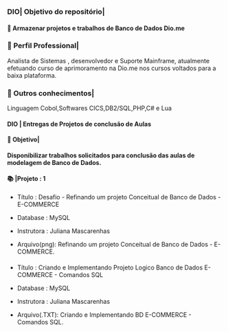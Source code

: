  <h3>
DIO| Objetivo do repositório| </h3>
<h4> 💼 Armazenar projetos e trabalhos de Banco de Dados  Dio.me
 </h4>  

<h3>  
 🌟 Perfil Professional| </h3>
   Analista de Sistemas , desenvolvedor e Suporte Mainframe, atualmente efetuando curso de aprimoramento na Dio.me nos cursos voltados para a baixa plataforma. 
    <h0></h0>
<h3>
🌟  Outros conhecimentos|</h3>
  Linguagem Cobol,Softwares CICS,DB2/SQL,PHP,C# e Lua

<h4>
 DIO | Entregas de Projetos de conclusão de Aulas
</h4> 
<h4>
🌟 Objetivo| 
</h4> 
<h4> Disponibilizar trabalhos solicitados para conclusão das aulas de modelagem de Banco de Dados.
</h4>
<h4>
📚 |Projeto    : 1
</h4>

<h4></h4> 

-  Título      : Desafio - Refinando um projeto Conceitual de Banco de Dados - E-COMMERCE

-  Database    : MySQL

-  Instrutora  : Juliana Mascarenhas
   
-  Arquivo(png): Refinando um projeto Conceitual de Banco de Dados - E-COMMERCE.

<h4></h4> 

-  Título       : Criando e Implementando Projeto Logico Banco de Dados E-COMMERCE - Comandos SQL

-  Database     : MySQL

-  Instrutora   : Juliana Mascarenhas
   
-  Arquivo(.TXT): Criando e Implementando BD E-COMMERCE - Comandos SQL.

